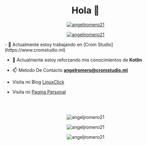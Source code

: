<h1 align="center">Hola 👋</h1>

<center>
  
  <p align="center"> <a href="https://github.com/ryo-ma/github-profile-trophy"><img src="https://github-profile-trophy.vercel.app/?username=angeljromero21" alt="angeljromero21" /></a> </p>

  <p align="center"> <a href="https://twitter.com/angeljromero21" target="blank"><img src="https://img.shields.io/twitter/follow/angeljromero21?logo=twitter&style=for-the-badge" alt="angeljromero21" /></a> </p>

</center>
- 🔭 Actualmente estoy trabajando en [Crom Studio](https://www.cromstudio.ml)

- 🌱 Actualmente estoy reforzando mis conocimientos de **Kotlin**

- 📫 Metodo De Contacto **angelromero@cromstudio.ml**

- Visita mi Blog [LinuxClick](https://blog.linux-click.ml)

- Visita mi [Pagina Personal](https://angeljromero21.github.io/)


<!-- Hola! me he fijado en el readme e Joaquin decima-->

  <br />&nbsp;<br />

  <p align="center"><img align="center" src="https://github-readme-stats.vercel.app/api/top-langs?username=angeljromero21&show_icons=true&locale=es&layout=compact" alt="angeljromero21" /></p>

  <p align="center"><img align="center" src="https://github-readme-stats.vercel.app/api?username=angeljromero21&show_icons=true&locale=es" alt="angeljromero21" /></p>

  <p align="center"><img align="center" src="https://github-readme-streak-stats.herokuapp.com/?user=angeljromero21&" alt="angeljromero21" /></p>

</center>

<!--
**AngelJRomero21/AngelJRomero21** is a ✨ _special_ ✨ repository because its `README.md` (this file) appears on your GitHub profile.

Here are some ideas to get you started:

- 🔭 I’m currently working on ...
- 🌱 I’m currently learning ...
- 👯 I’m looking to collaborate on ...
- 🤔 I’m looking for help with ...
- 💬 Ask me about ...
- 📫 How to reach me: ...
- 😄 Pronouns: ...
- ⚡ Fun fact: ...
-->
